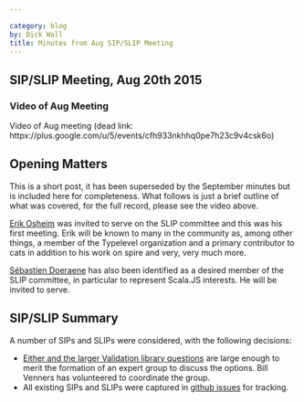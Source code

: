 ```yaml
---

category: blog
by: Dick Wall
title: Minutes from Aug SIP/SLIP Meeting
---
```


## SIP/SLIP Meeting, Aug 20th 2015

### Video of Aug Meeting
Video of Aug meeting (dead link: httpx://plus.google.com/u/5/events/cfh933nkhhq0pe7h23c9v4csk6o)

## Opening Matters
This is a short post, it has been superseded by the September minutes but is included here for completeness. What follows is just a brief outline of what was covered, for the full record, please see the video above.

[Erik Osheim](https://github.com/non) was invited to serve on the SLIP committee and this was his first meeting. Erik will be known to many in the community as, among other things, a member of the Typelevel organization and a primary contributor to cats in addition to his work on spire and very, very much more.

[Sébastien Doeraene](https://github.com/sjrd) has also been identified as a desired member of the SLIP committee, in particular to represent Scala.JS interests. He will be invited to serve.

## SIP/SLIP Summary

A number of SIPs and SLIPs were considered, with the following decisions:

* [Either and the larger Validation library questions](https://github.com/scala/slip/issues/5) are large enough to merit the formation of an expert group to discuss the options. Bill Venners has volunteered to coordinate the group.
* All existing SIPs and SLIPs were captured in [github issues](https://github.com/scala/slip/issues) for tracking.
